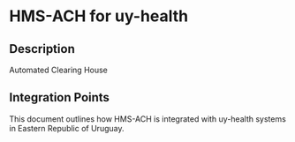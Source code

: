 # HMS-ACH for uy-health

## Description

Automated Clearing House

## Integration Points

This document outlines how HMS-ACH is integrated with uy-health systems in Eastern Republic of Uruguay.
